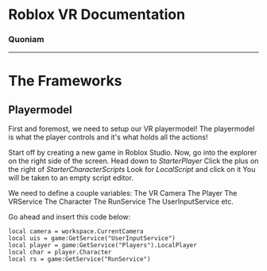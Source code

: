 # Roblox VR Documentation
### Quoniam

---------------------------------

# The Frameworks

## Playermodel
First and foremost, we need to setup our VR playermodel!
The playermodel is what the player controls and it's what holds all the actions!

Start off by creating a new game in Roblox Studio.
Now, go into the explorer on the right side of the screen.
Head down to *StarterPlayer*
Click the plus on the right of *StarterCharacterScripts*
Look for *LocalScript* and click on it
You will be taken to an empty script editor.

We need to define a couple variables:
The VR Camera
The Player
The VRService
The Character
The RunService
The UserInputService
etc.

Go ahead and insert this code below:
```
local camera = workspace.CurrentCamera
local uis = game:GetService("UserInputService")
local player = game:GetService("Players").LocalPlayer
local char = player.Character
local rs = game:GetService("RunService")
```
